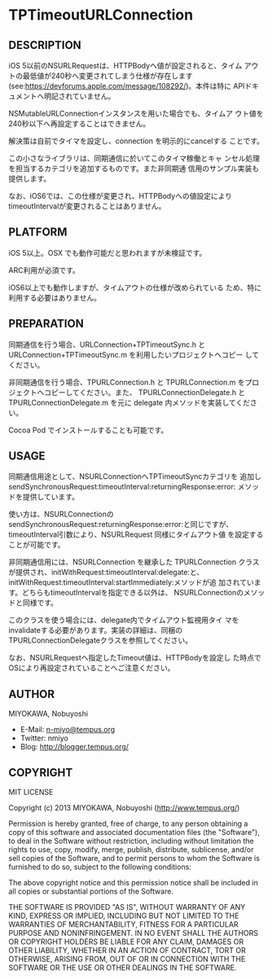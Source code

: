TPTimeoutURLConnection
====================

DESCRIPTION
--------------------

iOS 5以前のNSURLRequestは、HTTPBodyへ値が設定されると、タイム
アウトの最低値が240秒へ変更されてしまう仕様が存在します
(see:https://devforums.apple.com/message/108292/)。本件は特に
APIドキュメントへ明記されていません。

NSMutableURLConnectionインスタンスを用いた場合でも、タイムア
ウト値を240秒以下へ再設定することはできません。

解決策は自前でタイマを設定し、connection を明示的にcancelする
ことです。

この小さなライブラリは、同期通信に於いてこのタイマ稼働とキャ
ンセル処理を担当するカテゴリを追加するものです。また非同期通
信用のサンプル実装も提供します。

なお、iOS6では、この仕様が変更され、HTTPBodyへの値設定により
timeoutIntervalが変更されることはありません。


PLATFORM
--------------------

iOS 5以上。OSX でも動作可能だと思われますが未検証です。

ARC利用が必須です。

iOS6以上でも動作しますが、タイムアウトの仕様が改められている
ため、特に利用する必要はありません。


PREPARATION
--------------------

同期通信を行う場合、URLConnection+TPTimeoutSync.h と
URLConnection+TPTimeoutSync.m を利用したいプロジェクトへコピー
してください。

非同期通信を行う場合、TPURLConnection.h と TPURLConnection.m
をプロジェクトへコピーしてください。また、
TPURLConnectionDelegate.h とTPURLConnectionDelegate.m を元に
delegate 内メソッドを実装してください。

Cocoa Pod でインストールすることも可能です。

USAGE
--------------------

同期通信用途として、NSURLConnectionへTPTimeoutSyncカテゴリを
追加し
sendSynchronousRequest:timeoutInterval:returningResponse:error:
メソッドを提供しています。

使い方は、NSURLConnectionの
sendSynchronousRequest:returningResponse:error:と同じですが、
timeoutInterval引数により、NSURLRequest 同様にタイムアウト値
を設定することが可能です。

非同期通信用には、NSURLConnection を継承した TPURLConnection
クラスが提供され、initWithRequest:timeoutInterval:delegate:と、
initWithRequest:timeoutInterval:startImmediately:メソッドが追
加されています。どちらもtimeoutIntervalを指定できる以外は、
NSURLConnectionのメソッドと同様です。

このクラスを使う場合には、delegate内でタイムアウト監視用タイ
マをinvalidateする必要があります。実装の詳細は、同梱の
TPURLConnectionDelegateクラスを参照してください。

なお、NSURLRequestへ指定したTimeout値は、HTTPBodyを設定し
た時点でOSにより再設定されていることへご注意ください。


AUTHOR
--------------------

MIYOKAWA, Nobuyoshi

* E-Mail: n-miyo@tempus.org
* Twitter: nmiyo
* Blog: http://blogger.tempus.org/


COPYRIGHT
--------------------

MIT LICENSE

Copyright (c) 2013 MIYOKAWA, Nobuyoshi (http://www.tempus.org/)

Permission is hereby granted, free of charge, to any person obtaining a
copy of this software and associated documentation files (the "Software"),
to deal in the Software without restriction, including without limitation
the rights to use, copy, modify, merge, publish, distribute, sublicense,
and/or sell copies of the Software, and to permit persons to whom the
Software is furnished to do so, subject to the following conditions:

The above copyright notice and this permission notice shall be included in
all copies or substantial portions of the Software.

THE SOFTWARE IS PROVIDED "AS IS", WITHOUT WARRANTY OF ANY KIND, EXPRESS OR
IMPLIED, INCLUDING BUT NOT LIMITED TO THE WARRANTIES OF MERCHANTABILITY,
FITNESS FOR A PARTICULAR PURPOSE AND NONINFRINGEMENT. IN NO EVENT SHALL THE
AUTHORS OR COPYRIGHT HOLDERS BE LIABLE FOR ANY CLAIM, DAMAGES OR OTHER
LIABILITY, WHETHER IN AN ACTION OF CONTRACT, TORT OR OTHERWISE, ARISING
FROM, OUT OF OR IN CONNECTION WITH THE SOFTWARE OR THE USE OR OTHER
DEALINGS IN THE SOFTWARE.
